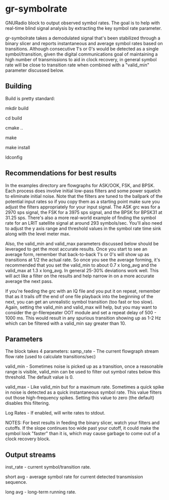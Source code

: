 # gr-symbolrate
GNURadio block to output observed symbol rates. The goal is to help with real-time blind signal analysis 
by extracting the key symbol rate parameter.

gr-symbolrate takes a demodulated signal that's been stabilized through a binary slicer and reports 
instantaneous and average symbol rates based on transitions.  Although consecutive 1's or 0's would
be detected as a single symbol/transition, given the digital communications goal of maintaining a 
high number of transmissions to aid in clock recovery, in general symbol rate will be close to transition
rate when combined with a "valid_min" parameter discussed below.

## Building
Build is pretty standard:

mkdir build

cd build

cmake ..

make

make install

ldconfig

## Recommendations for best results
In the examples directory are flowgraphs for ASK/OOK, FSK, and BPSK.  Each process does involve initial
low-pass filters and some power squelch to eliminate initial noise.  Note that the filters are tuned to
the ballpark of the potential input rates so if you copy them as a starting point make sure you adjust
the filters appropriately for your input signal.  The ASK grc was for a 2970 sps signal, the FSK for a 
3975 sps signal, and the BPSK for BPSK31 at 31.25 sps.  There's also a more real-world example of 
finding the symbol rate for an LRIT satellite signal at around 293 symbols/sec.  You'll also need to 
adjust the y axis range and threshold values in the symbol rate time sink along with the level meter max.

Also, the valid_min and valid_max parameters discussed below should be leveraged to get the most accurate
results.  Once you start to see an average form, remember that back-to-back 1's or 0's will show up as 
transitions at 1/2 the actual rate.  So once you see the average forming, it's recommended that you set 
the valid_min to about 0.7 x long_avg and the valid_max at 1.3 x long_avg.  In general 25-30% deviations
work well.  This will act like a filter on the results and help narrow in on a more accurate average the next pass.

If you're feeding the grc with an IQ file and you put it on repeat, remember that as it trails off the end 
of one file playback into the beginning of the next, you can get an unrealistic symbol transition (too fast 
or too slow).  Again, setting the valid_min and valid_max will help, but you may want to consider the 
gr-filerepeater OOT module and set a repeat delay of 500 - 1000 ms.  This would result in any spurious transition 
showing up as 1-2 Hz which can be filtered with a valid_min say greater than 10.

## Parameters
The block takes 4 parameters:
samp_rate - The current flowgraph stream flow rate (used to calculate transitions/sec)

valid_min - Sometimes noise is picked up as a transition, once a reasonable range is 
	    visible, valid_min can be used to filter out symbol rates below this threshold.
	    The default value is 0.

valid_max - Like valid_min but for a maximum rate.  Sometimes a quick spike in noise is
	    detected as a quick instantaneous symbol rate.  This value filters out those
	    high-frequency spikes.  Setting this value to zero (the default) disables
	    this filtering.

Log Rates - If enabled, will write rates to stdout.

NOTES: 
For best results in feeding the binary slicer, watch your filters and cutoffs.  If the slope continues too wide
past your cutoff, it could make the symbol look "faster" than it is, which may cause garbage to come out of
a clock recovery block.

## Output streams
inst_rate - current symbol/transition rate.

short avg - average symbol rate for current detected transmission sequence.

long avg - long-term running rate.

